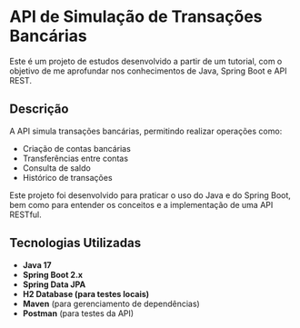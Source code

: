 # API de Simulação de Transações Bancárias

Este é um projeto de estudos desenvolvido a partir de um tutorial, com o objetivo de me aprofundar nos conhecimentos de Java, Spring Boot e API REST.

## Descrição

A API simula transações bancárias, permitindo realizar operações como:

- Criação de contas bancárias
- Transferências entre contas
- Consulta de saldo
- Histórico de transações

Este projeto foi desenvolvido para praticar o uso do Java e do Spring Boot, bem como para entender os conceitos e a implementação de uma API RESTful.

## Tecnologias Utilizadas

- **Java 17**
- **Spring Boot 2.x**
- **Spring Data JPA**
- **H2 Database (para testes locais)**
- **Maven** (para gerenciamento de dependências)
- **Postman** (para testes da API)

